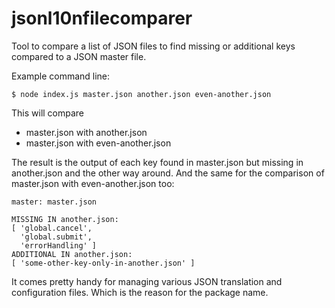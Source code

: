 # jsonl10nfilecomparer
Tool to compare a list of JSON files to find missing or additional keys compared to a JSON master file.

Example command line:
```shell
$ node index.js master.json another.json even-another.json
```

This will compare 
* master.json with another.json
* master.json with even-another.json

The result is the output of each key found in master.json but missing in another.json and the other way around. 
And the same for the comparison of master.json with even-another.json too:
```
master: master.json

MISSING IN another.json:
[ 'global.cancel',
  'global.submit',
  'errorHandling' ]
ADDITIONAL IN another.json:
[ 'some-other-key-only-in-another.json' ]
```

It comes pretty handy for managing various JSON translation and configuration files. Which is the reason for the package name.
